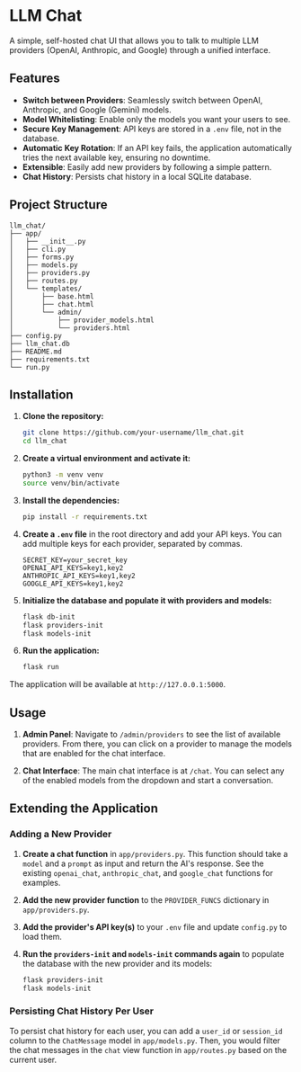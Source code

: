 # LLM Chat

A simple, self-hosted chat UI that allows you to talk to multiple LLM providers (OpenAI, Anthropic, and Google) through a unified interface.

## Features

*   **Switch between Providers**: Seamlessly switch between OpenAI, Anthropic, and Google (Gemini) models.
*   **Model Whitelisting**: Enable only the models you want your users to see.
*   **Secure Key Management**: API keys are stored in a `.env` file, not in the database.
*   **Automatic Key Rotation**: If an API key fails, the application automatically tries the next available key, ensuring no downtime.
*   **Extensible**: Easily add new providers by following a simple pattern.
*   **Chat History**: Persists chat history in a local SQLite database.

## Project Structure

```
llm_chat/
├── app/
│   ├── __init__.py
│   ├── cli.py
│   ├── forms.py
│   ├── models.py
│   ├── providers.py
│   ├── routes.py
│   └── templates/
│       ├── base.html
│       ├── chat.html
│       └── admin/
│           ├── provider_models.html
│           └── providers.html
├── config.py
├── llm_chat.db
├── README.md
├── requirements.txt
└── run.py
```

## Installation

1.  **Clone the repository:**

    ```bash
    git clone https://github.com/your-username/llm_chat.git
    cd llm_chat
    ```

2.  **Create a virtual environment and activate it:**

    ```bash
    python3 -m venv venv
    source venv/bin/activate
    ```

3.  **Install the dependencies:**

    ```bash
    pip install -r requirements.txt
    ```

4.  **Create a `.env` file** in the root directory and add your API keys. You can add multiple keys for each provider, separated by commas.

    ```
    SECRET_KEY=your_secret_key
    OPENAI_API_KEYS=key1,key2
    ANTHROPIC_API_KEYS=key1,key2
    GOOGLE_API_KEYS=key1,key2
    ```

5.  **Initialize the database and populate it with providers and models:**

    ```bash
    flask db-init
    flask providers-init
    flask models-init
    ```

6.  **Run the application:**

    ```bash
    flask run
    ```

The application will be available at `http://127.0.0.1:5000`.

## Usage

1.  **Admin Panel**: Navigate to `/admin/providers` to see the list of available providers. From there, you can click on a provider to manage the models that are enabled for the chat interface.

2.  **Chat Interface**: The main chat interface is at `/chat`. You can select any of the enabled models from the dropdown and start a conversation.

## Extending the Application

### Adding a New Provider

1.  **Create a chat function** in `app/providers.py`. This function should take a `model` and a `prompt` as input and return the AI's response. See the existing `openai_chat`, `anthropic_chat`, and `google_chat` functions for examples.

2.  **Add the new provider function** to the `PROVIDER_FUNCS` dictionary in `app/providers.py`.

3.  **Add the provider's API key(s)** to your `.env` file and update `config.py` to load them.

4.  **Run the `providers-init` and `models-init` commands again** to populate the database with the new provider and its models:

    ```bash
    flask providers-init
    flask models-init
    ```

### Persisting Chat History Per User

To persist chat history for each user, you can add a `user_id` or `session_id` column to the `ChatMessage` model in `app/models.py`. Then, you would filter the chat messages in the `chat` view function in `app/routes.py` based on the current user.
